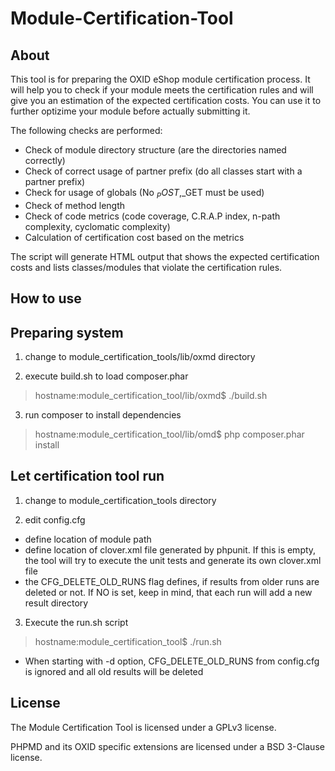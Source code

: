 Module-Certification-Tool
==========================


About
-----

This tool is for preparing the OXID eShop module certification process. It will help you to check if your module meets
the certification rules and will give you an estimation of the expected certification costs. You can use it to further
optizime your module before actually submitting it.

The following checks are performed:

* Check of module directory structure (are the directories named correctly)
* Check of correct usage of partner prefix (do all classes start with a partner prefix)
* Check for usage of globals (No $_POST,$_GET must be used)
* Check of method length
* Check of code metrics (code coverage, C.R.A.P index, n-path complexity, cyclomatic complexity)
* Calculation of certification cost based on the metrics

The script will generate HTML output that shows the expected certification costs and lists classes/modules that violate
the certification rules.


How to use
----------

## Preparing system

1. change to module_certification_tools/lib/oxmd directory

2. execute build.sh to load composer.phar
> hostname:module_certification_tool/lib/oxmd$ ./build.sh

3. run composer to install dependencies
> hostname:module_certification_tool/lib/omd$ php composer.phar install

## Let certification tool run

1. change to module_certification_tools directory

2. edit config.cfg
 * define location of module path
 * define location of clover.xml file generated by phpunit. If this is empty, the tool will try to execute the unit tests and generate its own clover.xml file
 * the CFG_DELETE_OLD_RUNS flag defines, if results from older runs are deleted or not. If NO is set, keep in mind, that each run will add a new result directory

3. Execute the run.sh script
> hostname:module_certification_tool$ ./run.sh
 * When starting with -d option, CFG_DELETE_OLD_RUNS from config.cfg is ignored and all old results will be deleted


License
-------

The Module Certification Tool is licensed under a GPLv3 license.

PHPMD and its OXID specific extensions are licensed under a BSD 3-Clause license.
